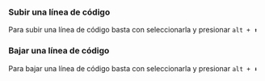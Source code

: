 
### Subir una línea de código
Para subir una línea de código basta con seleccionarla y presionar ``alt + ⬆`` 

### Bajar una línea de código
Para bajar una línea de código basta con seleccionarla y presionar ``alt + ⬇``

